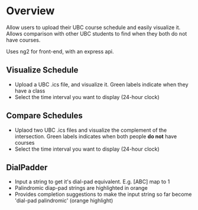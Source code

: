 # Overview

Allow users to upload their UBC course schedule and easily visualize it. Allows comparison with other UBC students to find when they both do not have courses.

Uses ng2 for front-end, with an express api.

## Visualize Schedule

-   Upload a UBC .ics file, and visualize it. Green labels indicate when they have a class
-   Select the time interval you want to display (24-hour clock)

## Compare Schedules

-   Uplaod two UBC .ics files and visualize the complement of the intersection. Green labels indicates when both people **do not** have courses
-   Select the time interval you want to display (24-hour clock)

## DialPadder

-   Input a string to get it's dial-pad equivalent. E.g. [ABC] map to 1
-   Palindromic diap-pad strings are highlighted in orange
-   Provides completion suggestions to make the input string so far become 'dial-pad palindromic' (orange highlight)
